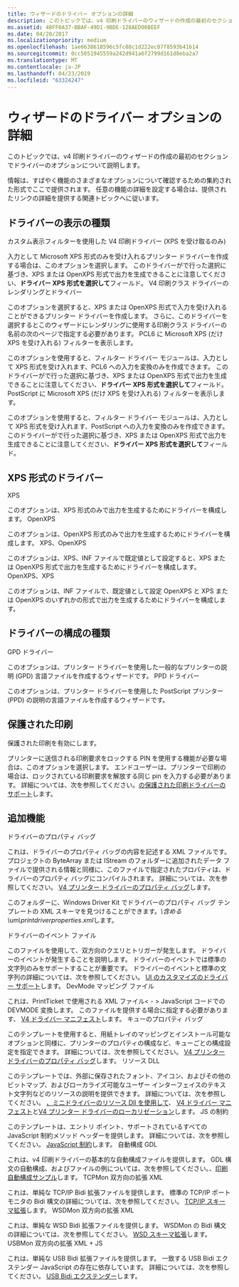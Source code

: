 ```yaml
---
title: ウィザードのドライバー オプションの詳細
description: このトピックでは、v4 印刷ドライバーのウィザードの作成の最初のセクションでドライバーのオプションについて説明します。
ms.assetid: 48FF0A37-BBAF-49D1-9BDE-128AED00BEEF
ms.date: 04/20/2017
ms.localizationpriority: medium
ms.openlocfilehash: 1ae6638618596c5fc88c1d222ec07f8593b41614
ms.sourcegitcommit: 0cc5051945559a242d941a6f2799d161d8eba2a7
ms.translationtype: MT
ms.contentlocale: ja-JP
ms.lasthandoff: 04/23/2019
ms.locfileid: "63324247"
---
```

# <a name="exploring-the-driver-options-in-the-wizard"></a>ウィザードのドライバー オプションの詳細


このトピックでは、v4 印刷ドライバーのウィザードの作成の最初のセクションでドライバーのオプションについて説明します。

情報は、すばやく機能のさまざまなオプションについて確認するための集約された形式でここで提供されます。 任意の機能の詳細を設定する場合は、提供されたリンクの詳細を提供する関連トピックへに従います。

## <a name="driver-rendering-type"></a>ドライバーの表示の種類


カスタム表示フィルターを使用した V4 印刷ドライバー (XPS を受け取るのみ)

入力として Microsoft XPS 形式のみを受け入れるプリンター ドライバーを作成する場合は、このオプションを選択します。 このドライバーがで行った選択に基づき、XPS または OpenXPS 形式で出力を生成できることに注意してください、**ドライバー XPS 形式を選択して**フィールド。
V4 印刷クラス ドライバーのレンダリングとドライバー

このオプションを選択すると、XPS または OpenXPS 形式で入力を受け入れることができるプリンター ドライバーを作成します。 さらに、このドライバーを選択するとこのウィザードにレンダリングに使用する印刷クラス ドライバーの名前の次のページで指定する必要があります。
PCL6 に Microsoft XPS (だけ XPS を受け入れる) フィルターを表示します。

このオプションを使用すると、フィルター ドライバー モジュールは、入力として XPS 形式を受け入れます、PCL6 への入力を変換のみを作成できます。 このドライバーがで行った選択に基づき、XPS または OpenXPS 形式で出力を生成できることに注意してください、**ドライバー XPS 形式を選択して**フィールド。
PostScript に Microsoft XPS (だけ XPS を受け入れる) フィルターを表示します。

このオプションを使用すると、フィルター ドライバー モジュールは、入力として XPS 形式を受け入れます、PostScript への入力を変換のみを作成できます。 このドライバーがで行った選択に基づき、XPS または OpenXPS 形式で出力を生成できることに注意してください、**ドライバー XPS 形式を選択して**フィールド。
## <a name="driver-xps-format"></a>XPS 形式のドライバー


XPS

このオプションは、XPS 形式のみで出力を生成するためにドライバーを構成します。
OpenXPS

このオプションは、OpenXPS 形式のみで出力を生成するためにドライバーを構成します。
XPS、OpenXPS

このオプションは、XPS、INF ファイルで既定値として設定すると、XPS または OpenXPS 形式で出力を生成するためにドライバーを構成します。
OpenXPS、XPS

このオプションは、INF ファイルで、既定値として設定 OpenXPS と XPS または OpenXPS のいずれかの形式で出力を生成するためにドライバーを構成します。
## <a name="driver-configuration-type"></a>ドライバーの構成の種類


GPD ドライバー

このオプションは、プリンター ドライバーを使用した一般的なプリンターの説明 (GPD) 言語ファイルを作成するウィザードです。
PPD ドライバー

このオプションは、プリンター ドライバーを使用した PostScript プリンター (PPD) の説明の言語ファイルを作成するウィザードです。
## <a name="protected-printing"></a>保護された印刷


保護された印刷を有効にします。

プリンターに送信される印刷要求をロックする PIN を使用する機能が必要な場合は、このオプションを選択します。 エンドユーザーは、プリンターで印刷の場合は、ロックされている印刷要求を解放する同じ pin を入力する必要があります。 詳細については、次を参照してください。[の保護された印刷ドライバーのサポート](driver-support-for-protected-printing.md)します。
## <a name="additional-functionality"></a>追加機能


ドライバーのプロパティ バッグ

これは、ドライバーのプロパティ バッグの内容を記述する XML ファイルです。 プロジェクトの ByteArray または IStream のフォルダーに追加されたデータ ファイルで提供される情報と同様に、このファイルで指定されたプロパティは、ドライバーのプロパティ バッグにコンパイルされます。 詳細については、次を参照してください。 [V4 プリンター ドライバーのプロパティ バッグ](v4-driver-property-bags.md)します。

このフォルダーに、Windows Driver Kit でドライバーのプロパティ バッグ テンプレートの XML スキーマを見つけることができます。*\\含める\\um\\printdriverproperties.xml*します。

ドライバーのイベント ファイル

このファイルを使用して、双方向のクエリとトリガーが発生します。 ドライバーのイベントが発生することを説明します。 ドライバーのイベントでは標準の文字列のみをサポートすることが重要です。 ドライバーのイベントと標準の文字列の詳細については、次を参照してください。 [UI のカスタマイズのドライバー サポート](driver-support-for-customized-ui.md)します。
DevMode マッピング ファイル

これは、PrintTicket で使用される XML ファイル&lt; - &gt; JavaScript コードでの DEVMODE 変換します。 このファイルを提供する場合に指定する必要があります、 [V4 ドライバー マニフェスト](v4-driver-manifest.md)します。
キューのプロパティ バッグ

このテンプレートを使用すると、用紙トレイのマッピングとインストール可能なオプションと同様に、プリンターのプロパティの構成など、キューごとの構成設定を指定できます。 詳細については、次を参照してください。 [V4 プリンター ドライバーのプロパティ バッグ](v4-driver-property-bags.md)します。
リソース DLL

このテンプレートでは、外部に保存されたフォント、アイコン、およびその他のビットマップ、およびローカライズ可能なユーザー インターフェイスのテキスト文字列などのリソースの説明を提供できます。 詳細については、次を参照してください。 [、ミニドライバーのリソース Dll を使用して](using-resource-dlls-in-a-minidriver.md)、 [V4 ドライバー マニフェスト](v4-driver-manifest.md)と[V4 プリンター ドライバーのローカリゼーション](v4-driver-localization.md)します。
JS の制約

このテンプレートは、エントリ ポイント、サポートされているすべての JavaScript 制約メソッド ヘッダーを提供します。 詳細については、次を参照してください。 [JavaScript 制約](javascript-constraints.md)します。
自動構成 GDL

これは、v4 印刷ドライバーの基本的な自動構成ファイルを提供します。 GDL 構文の自動構成、およびファイルの例については、次を参照してください。、[印刷自動構成サンプル](https://go.microsoft.com/fwlink/p/?LinkId=617938)します。
TCPMon 双方向の拡張 XML

これは、単純な TCP/IP Bidi 拡張ファイルを提供します。 標準の TCP/IP ポート モニタの Bidi 構文の詳細については、次を参照してください。 [TCP/IP スキーマ拡張](tcp-ip-schema-extensions.md)します。
WSDMon 双方向の拡張 XML

これは、単純な WSD Bidi 拡張ファイルを提供します。 WSDMon の Bidi 構文の詳細については、次を参照してください。 [WSD スキーマ拡張](wsd-schema-extensions.md)します。
USBMon 双方向の拡張 XML + JS

これは、単純な USB Bidi 拡張ファイルを提供します。 一致する USB Bidi エクステンダー JavaScript の存在に依存しています。 詳細については、次を参照してください。 [USB Bidi エクステンダー](usb-bidi-extender.md)します。
 

 




